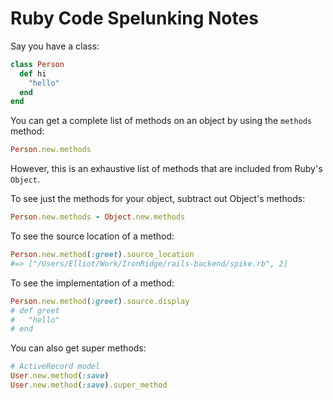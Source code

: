 # Ruby Code Spelunking Notes

Say you have a class:

```ruby
class Person
  def hi
    "hello"
  end
end
```

You can get a complete list of methods on an object by using the `methods` method:

```ruby
Person.new.methods
```

However, this is an exhaustive list of methods that are included from Ruby's `Object`.

To see just the methods for your object, subtract out Object's methods:

```ruby
Person.new.methods - Object.new.methods
```

To see the source location of a method:

```ruby
Person.new.method(:greet).source_location
#=> ["/Users/Elliot/Work/IronRidge/rails-backend/spike.rb", 2]
```

To see the implementation of a method:

```ruby
Person.new.method(:greet).source.display
# def greet
#   "hello"
# end
```

You can also get super methods:

```ruby
# ActiveRecord model
User.new.method(:save)
User.new.method(:save).super_method
```
